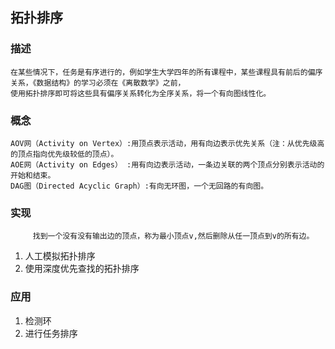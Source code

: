 ## 拓扑排序  
### 描述
    在某些情况下，任务是有序进行的，例如学生大学四年的所有课程中，某些课程具有前后的偏序关系，《数据结构》的学习必须在《离散数学》之前，
    使用拓扑排序即可将这些具有偏序关系转化为全序关系，将一个有向图线性化。
### 概念
    AOV网（Activity on Vertex）:用顶点表示活动，用有向边表示优先关系（注：从优先级高的顶点指向优先级较低的顶点）。
    AOE网（Activity on Edges） :用有向边表示活动，一条边关联的两个顶点分别表示活动的开始和结束。
    DAG图（Directed Acyclic Graph）:有向无环图，一个无回路的有向图。
### 实现
         找到一个没有没有输出边的顶点，称为最小顶点v,然后删除从任一顶点到v的所有边。
1. 人工模拟拓扑排序  
2. 使用深度优先查找的拓扑排序

### 应用
1. 检测环
2. 进行任务排序
